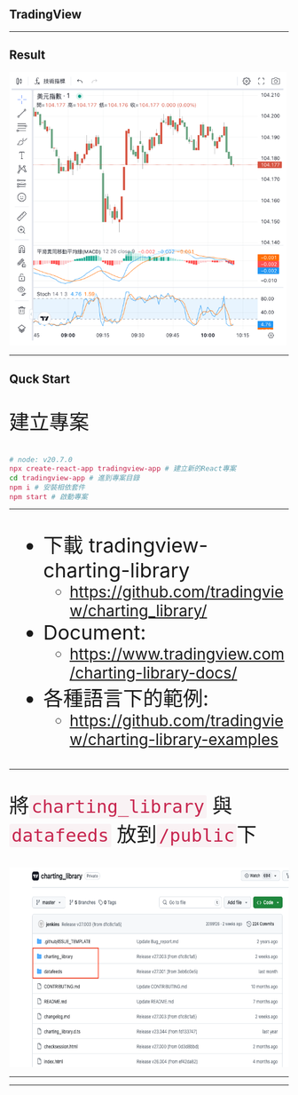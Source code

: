 ## TradingView

---

## Result

<img src="/PPT/TradingView/result.png" width="500" />

---

## Quck Start

建立專案

```sh
# node: v20.7.0
npx create-react-app tradingview-app # 建立新的React專案
cd tradingview-app # 進到專案目錄
npm i # 安裝相依套件
npm start # 啟動專案
```

---

- 下載 tradingview-charting-library
  - https://github.com/tradingview/charting_library/
- Document:
  - https://www.tradingview.com/charting-library-docs/
- 各種語言下的範例:
  - https://github.com/tradingview/charting-library-examples

---

將`charting_library` 與 `datafeeds` 放到`/public`下

<img src="/PPT/TradingView/put-to-public.png" height="360" />

---

---

<style>
p, ul {
  font-size: 36px;
}

ul > li > ul {
  font-size: 28px;
}

code  {
  padding: 2px 4px;
  font-size: 90%;
  color: #c7254e; 
  background-color: #f9f2f4;
  border-radius: 4px;
}
</style>
